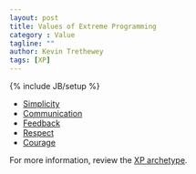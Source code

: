 ```yaml
---
layout: post
title: Values of Extreme Programming
category : Value
tagline: ""
author: Kevin Trethewey
tags: [XP]
---
```

{% include JB/setup %}

* [Simplicity](/value/Simplicity)
* [Communication](/value/communication)
* [Feedback](/value/Feedback)
* [Respect](/value/respect)
* [Courage](/value/Courage)


For more information, review the [XP archetype](/archetype/XP).
